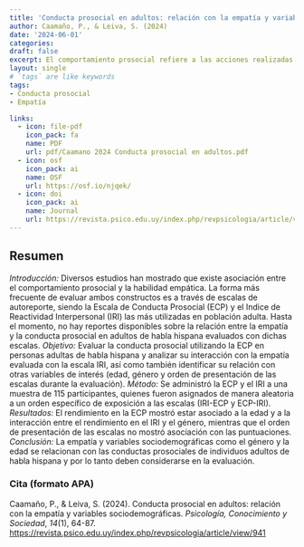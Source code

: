 ```yaml
---
title: 'Conducta prosocial en adultos: relación con la empatía y variables sociodemográficas'
author: Caamaño, P., & Leiva, S. (2024)
date: '2024-06-01'
categories:
draft: false
excerpt: El comportamiento prosocial refiere a las acciones realizadas con intención de beneficiar a otros individuos o grupos sociales. En este trabajo analizamos qué relación existe entre estas conductas y la empatía, el género y la edad de personas adultas.
layout: single
# `tags` are like keywords
tags:
- Conducta prosocial
- Empatía

links:
  - icon: file-pdf
    icon_pack: fa
    name: PDF
    url: pdf/Caamano 2024 Conducta prosocial en adultos.pdf
  - icon: osf
    icon_pack: ai
    name: OSF
    url: https://osf.io/njqek/
  - icon: doi
    icon_pack: ai
    name: Journal
    url: https://revista.psico.edu.uy/index.php/revpsicologia/article/view/941
---
```

## Resumen

*Introducción:* Diversos estudios han mostrado que existe asociación entre el comportamiento prosocial y la habilidad empática. La forma más frecuente de evaluar ambos constructos es a través de escalas de autoreporte, siendo la Escala de Conducta Prosocial (ECP) y el Indice de Reactividad Interpersonal (IRI) las más utilizadas en población adulta. Hasta el momento, no hay reportes disponibles sobre la relación entre la empatía y la conducta prosocial en adultos de habla hispana evaluados con dichas escalas. *Objetivo:* Evaluar la conducta prosocial utilizando la ECP en personas adultas de habla hispana y analizar su interacción con la empatía evaluada con la escala IRI, así como también identificar su relación con otras variables de interés (edad, género y orden de presentación de las escalas durante la evaluación). *Método:* Se administró la ECP y el IRI a una muestra de 115 participantes, quienes fueron asignados de manera aleatoria a un orden específico de exposición a las escalas (IRI-ECP y ECP-IRI). *Resultados:* El rendimiento en la ECP mostró estar asociado a la edad y a la interacción entre el rendimiento en el IRI y el género, mientras que el orden de presentación de las escalas no mostró asociación con las puntuaciones. *Conclusión:* La empatía y variables sociodemográficas como el género y la edad se relacionan con las conductas prosociales de individuos adultos de habla hispana y por lo tanto deben considerarse en la evaluación.

### Cita (formato APA)

Caamaño, P., & Leiva, S. (2024). Conducta prosocial en adultos: relación con la empatía y variables sociodemográficas. *Psicología, Conocimiento y Sociedad*, *14*(1), 64-87. https://revista.psico.edu.uy/index.php/revpsicologia/article/view/941
